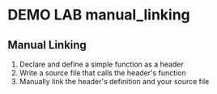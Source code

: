 # DEMO LAB manual_linking

## Manual Linking

1. Declare and define a simple function as a header
2. Write a source file that calls the header's function
3. Manually link the header's definition and your source file
